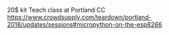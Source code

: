 20$ kit 
Teach class at Portland CC
https://www.crowdsupply.com/teardown/portland-2018/updates/sessions#micropython-on-the-esp8266

